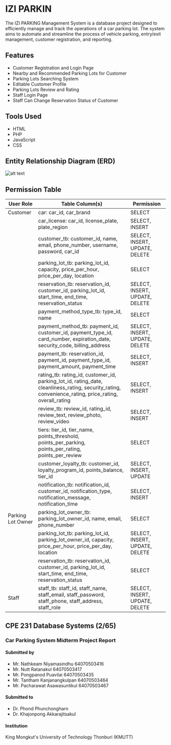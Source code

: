 # IZI PARKIN
The IZI PARKING Management System is a database project designed to efficiently manage and track the operations of a car parking lot. The system aims to automate and streamline the process of vehicle parking, entry/exit management, customer registration, and reporting.

## Features
- Customer Registration and Login Page
- Nearby and Recommended Parking Lots for Customer
- Parking Lots Searching System
- Editable Customer Profile
- Parking Lots Review and Rating
- Staff Login Page
- Staff Can Change Reservation Status of Customer

## Tools Used
- HTML
- PHP
- JavaScript
- CSS

## Entity Relationship Diagram (ERD)
![alt text](https://github.com/boss10801/iziparkin/blob/main/IZI_Parking_ERD6.webp?raw=true)

## Permission Table
| User Role | Table Column(s) | Permission |
| --- | --- | --- |
| Customer | car: car_id, car_brand | SELECT |
| | car_license: car_id, license_plate, plate_region | SELECT, INSERT |
| | customer_tb: customer_id, name, email, phone_number, username, password, car_id | SELECT, INSERT, UPDATE, DELETE |
| | parking_lot_tb: parking_lot_id, capacity, price_per_hour, price_per_day, location | SELECT |
| | reservation_tb: reservation_id, customer_id, parking_lot_id, start_time, end_time, reservation_status | SELECT, INSERT, UPDATE, DELETE |
| | payment_method_type_tb: type_id, name | SELECT |
| | payment_method_tb: payment_id, customer_id, payment_type_id, card_number, expiration_date, security_code, billing_address | SELECT, INSERT, UPDATE, DELETE |
| | payment_tb: reservation_id, payment_id, payment_type_id, payment_amount, payment_time | SELECT, INSERT |
| | rating_tb: rating_id, customer_id, parking_lot_id, rating_date, cleanliness_rating, security_rating, convenience_rating, price_rating, overall_rating | SELECT, INSERT |
| | review_tb: review_id, rating_id, review_text, review_photo, review_video | SELECT, INSERT |
| | tiers: tier_id, tier_name, points_threshold, points_per_parking, points_per_rating, points_per_review | SELECT |
| | customer_loyalty_tb: customer_id, loyalty_program_id, points_balance, tier_id | SELECT, INSERT, UPDATE |
| | notification_tb: notification_id, customer_id, notification_type, notification_message, notification_time | SELECT, INSERT |
| Parking Lot Owner | parking_lot_owner_tb: parking_lot_owner_id, name, email, phone_number | SELECT |
| | parking_lot_tb: parking_lot_id, parking_lot_owner_id, capacity, price_per_hour, price_per_day, location | SELECT, INSERT, UPDATE, DELETE |
| | reservation_tb: reservation_id, customer_id, parking_lot_id, start_time, end_time, reservation_status | SELECT |
| Staff | staff_tb: staff_id, staff_name, staff_email, staff_password, staff_phone, staff_address, staff_role | SELECT, INSERT, UPDATE, DELETE |

## CPE 231 Database Systems (2/65)
### Car Parking System Midterm Project Report
#### Submitted by
- Mr. Nathkeam Niyamasindhu 64070503416
- Mr. Nutt Ratanakul 64070503417
- Mr. Pongpanod Puavilai 64070503435
- Mr. Tantham Kanjanangkulpan 64070503464
- Mr. Pacharawat Asawasuntikul 64070503467

#### Submitted to
- Dr. Phond Phunchongharn
- Dr. Khajonpong Akkarajitsakul

#### Institution
King Mongkut's University of Technology Thonburi (KMUTT)
